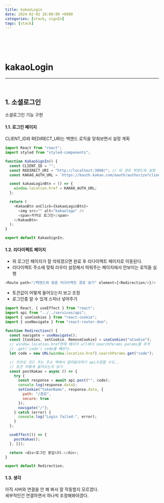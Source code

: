 ```yaml
---
title: kakaoLogin
date: 2024-02-02 18:00:00 +0900
categories: [stack, signIn]
tags: [stack]
---
```


<br>
<br>
<br>

# kakaoLogin

---

<br>

## 1. 소셜로그인

소셜로그인 기능 구현

#### 1.1. 로그인 페이지

CLIENT_ID와 REDIRECT_URI는 백엔드 로직을 맞춰보면서 설정 계획

```javascript
import React from "react";
import styled from "styled-components";

function KakaoSignIn() {
  const CLIENT_ID = "";
  const REDIRECT_URI = "http://localhost:3000/"; // 뒤 경로 백앤드와 설정
  const KAKAO_AUTH_URL = `https://kauth.kakao.com/oauth/authorize?client_id=${CLIENT_ID}&redirect_url=${REDIRECT_URI}&response_type=code`;

  const kakaoLoginBtn = () => {
    window.location.href = KAKAO_AUTH_URL;
  };

  return (
    <KakaoBtn onClick={kakaoLoginBtn}>
      <img src="" alt="kakaologo" />
      <span>카카오 로그인</span>
    </KakaoBtn>
  );
}

export default KakaoSignIn;
```

#### 1.2. 리다이렉트 페이지

- 위 로그인 페이지가 잘 띄워졌으면 완료 후 리다이렉트 페이지로 이동된다.
- 리다이렉트 주소에 맞춰 라우터 설정해서 띄워주는 페이지에서 안보이는 로직들 실행

```javascript
<Route path="/백엔드와 맞춘 리다이렉트 경로 넣기" element={<Redirection/>}/>
```

- 토큰값이 어떻게 들어오는지 보고 조정
- 로그인중 알 수 있게 스피너 넣어주기

```javascript
import React, { useEffect } from "react";
import api from "../../services/api";
import { useCookies } from "react-cookie";
import { useNavigate } from "react-router-dom";

function Redirection() {
  const navigate = useNavigate();
  const [Cookies, setCookie, RemoveCookie] = useCookies("oCookie");
  // window.location.href현재 페이지 url에서 searchParams params를 추적
  // .get('code') code를 빼온다.
  let code = new URL(window.location.href).searchParams.get("code");

  // 카카오 코드 주는 주소 백에서 알려달라하기 api수정할 수도..
  // 토큰 어떻게 들어오는지 보기
  const postKakao = async () => {
    try {
      const response = await api.post("", code);
      console.log(response.data);
      setCookie("tokenName", response.data, {
        path: "/경로",
        secure: true
      });
      navigate("/");
    } catch (error) {
      console.log("Login failed:", error);
    }
  };

  useEffect(() => {
    postKakao();
  }, []);

  return <div>로그인 중입니다.</div>;
}

export default Redirection;
```

#### 1.3. 생각
아직 서버와 연결을 안 해 봐서 잘 작동할지 모르겠다.  
세부적인건 연결하면서 하나씩 조정해봐야겠다.
